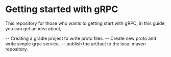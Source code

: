 # Getting started with gRPC
 
 This repository for those who wants to getting start with gRPC, in this guide, you can get an idea about,
 
 -- Creating a gradle project to write proto files.
 -- Create new proto and write simple grpc service.
 -- publish the artifact to the local maven repository.
